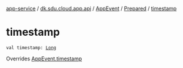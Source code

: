 [app-service](../../../index.md) / [dk.sdu.cloud.app.api](../../index.md) / [AppEvent](../index.md) / [Prepared](index.md) / [timestamp](./timestamp.md)

# timestamp

`val timestamp: `[`Long`](https://kotlinlang.org/api/latest/jvm/stdlib/kotlin/-long/index.html)

Overrides [AppEvent.timestamp](../timestamp.md)

